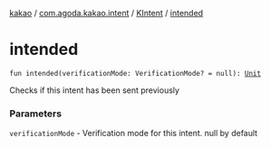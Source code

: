 [kakao](../../index.md) / [com.agoda.kakao.intent](../index.md) / [KIntent](index.md) / [intended](./intended.md)

# intended

`fun intended(verificationMode: VerificationMode? = null): `[`Unit`](https://kotlinlang.org/api/latest/jvm/stdlib/kotlin/-unit/index.html)

Checks if this intent has been sent previously

### Parameters

`verificationMode` - Verification mode for this intent. null by default